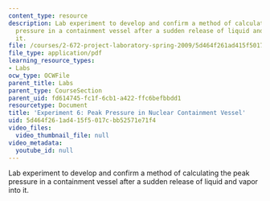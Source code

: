 ```yaml
---
content_type: resource
description: Lab experiment to develop and confirm a method of calculating the peak
  pressure in a containment vessel after a sudden release of liquid and vapor into
  it.
file: /courses/2-672-project-laboratory-spring-2009/5d464f261ad415f5017cbb52571e71f4_peak_press.pdf
file_type: application/pdf
learning_resource_types:
- Labs
ocw_type: OCWFile
parent_title: Labs
parent_type: CourseSection
parent_uid: fd614745-fc1f-6cb1-a422-ffc6befbbdd1
resourcetype: Document
title: 'Experiment 6: Peak Pressure in Nuclear Containment Vessel'
uid: 5d464f26-1ad4-15f5-017c-bb52571e71f4
video_files:
  video_thumbnail_file: null
video_metadata:
  youtube_id: null
---
```

Lab experiment to develop and confirm a method of calculating the peak pressure in a containment vessel after a sudden release of liquid and vapor into it.

